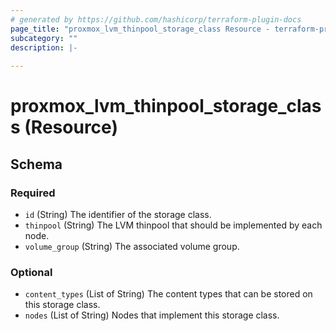 ```yaml
---
# generated by https://github.com/hashicorp/terraform-plugin-docs
page_title: "proxmox_lvm_thinpool_storage_class Resource - terraform-provider-proxmox"
subcategory: ""
description: |-
  
---
```


# proxmox_lvm_thinpool_storage_class (Resource)





<!-- schema generated by tfplugindocs -->
## Schema

### Required

- `id` (String) The identifier of the storage class.
- `thinpool` (String) The LVM thinpool that should be implemented by each node.
- `volume_group` (String) The associated volume group.

### Optional

- `content_types` (List of String) The content types that can be stored on this storage class.
- `nodes` (List of String) Nodes that implement this storage class.


